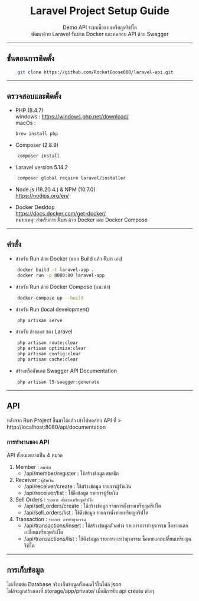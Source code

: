 <h1 align="center">
    Laravel Project Setup Guide
</h1>

<p align="center">
  Demo API ระบบซื้อขายเหรียญคริปโต <br>
  พัฒนาด้วย Laravel รันผ่าน Docker และทดสอบ API ด้วย Swagger
</p>

---

## ขั้นตอนการติดตั้ง
```bash
    git clone https://github.com/RocketGoose008/laravel-api.git
```   

---

## ตรวจสอบและติดตั้ง

- PHP (8.4.7) <br>
    windows : https://windows.php.net/download/ 
    <br>
    macOs : 
    ```bash 
    brew install php 
    ```

- Composer (2.8.9) <br>
```bash
    composer install
```

- Laravel version 5.14.2 <br>
```bash
    composer global require laravel/installer 
```

- Node.js (18.20.4.) & NPM (10.7.0) <br>
    https://nodejs.org/en/  <br>

- Docker Desktop <br>
    https://docs.docker.com/get-docker/
    <br>
    หมายเหตุ: สำหรับการ Run ด้วย Docker และ Docker Compose

---

## คำสั่ง

- สำหรับ Run ด้วย Docker (แบบ Build แล้ว Run เอง) <br>
```bash
    docker build -t laravel-app .
    docker run -p 8080:80 laravel-app
```

- สำหรับ Run ด้วย Docker Compose (แนะนำ) <br>
```bash
    docker-compose up --build
```

- สำหรับ Run (local development) <br>
```bash
    php artisan serve
```

- สำหรับ ล้างแคช ของ Laravel <br>
```bash
    php artisan route:clear 
    php artisan optimize:clear 
    php artisan config:clear 
    php artisan cache:clear
```

- สร้างหรืออัพเดต Swagger API Documentation <br>
```bash
    php artisan l5-swagger:generate
```
---

## API
หลังจาก Run Project ขึ้นมาได้แล้ว 
เข้าไปทดสอบ API ที่ > http://localhost:8080/api/documentation

### การทำงานของ API
API ทั้งหมดแบ่งเป็น 4 หมวด
1. Member : `สมาชิก`
    - /api/member/register : ใช้สร้างข้อมูล สมาชิก
2. Receiver : `ผู้รับเงิน`
    - /api/receiver/create : ใช้สร้างข้อมูล รายการผู้รับเงิน
    - /api/receiver/list : ใช้ดึงข้อมูล รายการผู้รับเงิน
3. Sell Orders : `รายการ ตั้งขายเหรียญคริปโต`
    - /api/sell_orders/create : ใช้สร้างข้อมูล รายการตั้งขายเหรียญคริปโต
    - /api/sell_orders/list : ใช้ดึงข้อมูล รายการตั้งขายเหรียญคริปโต
4. Transaction : `รายการ การทำธุรกรรม`
    - /api/transactions/insert : ใช้สร้างข้อมูลตัวอย่าง รายการการทำธุรกรรม ซื้อขายแลกเปลี่ยนเหรียญคริปโต
    - /api/transactions/list : ใช้ดึงข้อมูล รายการการทำธุรกรรม ซื้อขายแลกเปลี่ยนเหรียญคริปโต

---

## การเก็บข้อมูล
ไม่เชื่อมต่อ Database จริง เก็บข้อมูลทั้งหมดไว้ในไฟล์ json <br>
ไฟล์จะถูกสร้างเองที่ storage/app/private/ เมื่อมีการยิง api create ต่างๆ 
